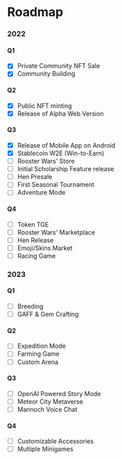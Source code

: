 # **Roadmap**
<!--
To the community:

Rooster Wars' roadmap is currently being updated. Thank you for your patience!
Rest assured that the changes to be implemented are for the betterment of the project, and factoring current market sentiments.

<center>

**We are continuously Building!**

</center>
-->

### 2022

#### Q1

- [x] Private Community NFT Sale
- [x] Community Building

#### Q2

- [x] Public NFT minting
- [x] Release of Alpha Web Version

#### Q3

- [x] Release of Mobile App on Android
- [x] Stablecoin W2E (Win-to-Earn)
- [ ] Rooster Wars' Store
- [ ] Initial Scholarship Feature release
- [ ] Hen Presale
- [ ] First Seasonal Tournament
- [ ] Adventure Mode

#### Q4

- [ ] Token TGE
- [ ] Rooster Wars' Marketplace
- [ ] Hen Release
- [ ] Emoji/Skins Market
- [ ] Racing Game

### 2023

#### Q1

- [ ] Breeding
- [ ] GAFF & Gem Crafting

#### Q2

- [ ] Expedition Mode
- [ ] Farming Game
- [ ] Custom Arena

#### Q3

- [ ] OpenAI Powered Story Mode
- [ ] Meteor City Metaverse
- [ ] Mannoch Voice Chat

#### Q4

- [ ] Customizable Accessories
- [ ] Multiple Minigames
